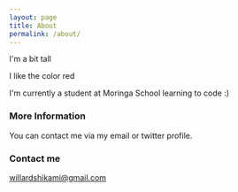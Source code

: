```yaml
---
layout: page
title: About
permalink: /about/
---
```


I'm a bit tall <br />

I like the color red <br />

I'm currently a student at Moringa School learning to code :) <br />
### More Information

You can contact me via my email or twitter profile.

### Contact me

[willardshikami@gmail.com](mailto:willardshikami@gmail.com)
